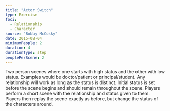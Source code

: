 ```yaml
---
title: "Actor Switch"
type: Exercise
foci:
  - Relationship
  - Character
source: "Bobby McCosky"
date: 2015-08-04
minimumPeople: 2
duration: 4
durationType: step
peoplePerScene: 2
---
```

Two person scenes where one starts with high status and the other with low status.
Examples would be doctor/patient or principal/student.
Any relationship will work as long as the status is distinct.
Initial status is set before the scene begins and should remain throughout the scene.
Players perform a short scene with the relationship and status given to them.
Players then replay the scene exactly as before, but change the status of the characters around.
